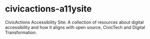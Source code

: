 # civicactions-a11ysite
CivicActions Accessibility Site: A collection of resources about digital accessibility and how it aligns with open source, CivicTech and Digital Transformation.
